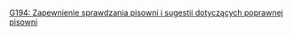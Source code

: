 [G194: Zapewnienie sprawdzania pisowni i sugestii dotyczących poprawnej pisowni](https://www.w3.org/WAI/WCAG22/Techniques/general/G194)